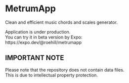 <h1>MetrumApp</h1>
<p>Clean and efficient music chords and scales generator.</p>

<p>Application is under production.<br>
You can try it in beta version by Expo:<br>
https://expo.dev/@roehill/metrumapp</p>

<h2>IMPORTANT NOTE</h2>
<p>Please note that the repository does not contain data files.<br>
This is due to intellectual property protection.</p>
